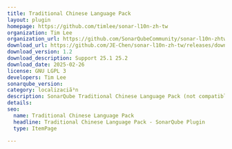 ```yaml
---
title: Traditional Chinese Language Pack
layout: plugin
homepage: https://github.com/timlee/sonar-l10n-zh-tw
organization: Tim Lee
organization_url: https://github.com/SonarQubeCommunity/sonar-l10n-zhtw
download_url: https://github.com/JE-Chen/sonar-l10n-zh-tw/releases/download/1.2/sonar-l10n-zh-tw-plugin-1.2.jar
download_version: 1.2
download_description: Support 25.1 25.2
download_date: 2025-02-26
license: GNU LGPL 3
developers: Tim Lee
sonarqube_version: 
category: localizaciã³n
description: SonarQube Traditional Chinese Language Pack (not compatible with the "Chinese Pack" which uses Simplified Chinese)
details: 
seo:
  name: Traditional Chinese Language Pack
  headline: Traditional Chinese Language Pack - SonarQube Plugin
  type: ItemPage

---
```

